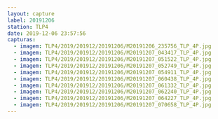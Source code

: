 ```yaml
---
layout: capture
label: 20191206
station: TLP4
date: 2019-12-06 23:57:56
capturas:
  - imagem: TLP4/2019/201912/20191206/M20191206_235756_TLP_4P.jpg
  - imagem: TLP4/2019/201912/20191206/M20191207_043417_TLP_4P.jpg
  - imagem: TLP4/2019/201912/20191206/M20191207_051522_TLP_4P.jpg
  - imagem: TLP4/2019/201912/20191206/M20191207_052749_TLP_4P.jpg
  - imagem: TLP4/2019/201912/20191206/M20191207_054911_TLP_4P.jpg
  - imagem: TLP4/2019/201912/20191206/M20191207_060438_TLP_4P.jpg
  - imagem: TLP4/2019/201912/20191206/M20191207_061332_TLP_4P.jpg
  - imagem: TLP4/2019/201912/20191206/M20191207_062240_TLP_4P.jpg
  - imagem: TLP4/2019/201912/20191206/M20191207_064227_TLP_4P.jpg
  - imagem: TLP4/2019/201912/20191206/M20191207_070658_TLP_4P.jpg
---
```

